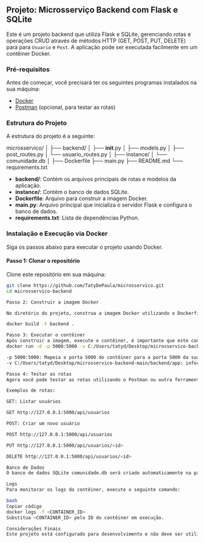 ## Projeto: Microsserviço Backend com Flask e SQLite

Este é um projeto backend que utiliza Flask e SQLite, gerenciando rotas e operações CRUD através de métodos HTTP (GET, POST, PUT, DELETE) para para `Usuario` e `Post`. A aplicação pode ser executada facilmente em um contêiner Docker.

### Pré-requisitos

Antes de começar, você precisará ter os seguintes programas instalados na sua máquina:

- [Docker](https://www.docker.com/)
- [Postman](https://www.postman.com/) (opcional, para testar as rotas)

### Estrutura do Projeto

A estrutura do projeto é a seguinte:

microsservico/
│
├── backend/
│   ├── __init__.py
│   ├── models.py
│   ├── post_routes.py
│   └── usuario_routes.py
│
├── instance/
│   └── comunidade.db
│
├── Dockerfile
├── main.py
├── README.md
└── requirements.txt


- **backend/**: Contém os arquivos principais de rotas e modelos da aplicação.
- **instance/**: Contém o banco de dados SQLite.
- **Dockerfile**: Arquivo para construir a imagem Docker.
- **main.py**: Arquivo principal que inicializa o servidor Flask e configura o banco de dados.
- **requirements.txt**: Lista de dependências Python.

### Instalação e Execução via Docker

Siga os passos abaixo para executar o projeto usando Docker.

#### Passo 1: Clonar o repositório

Clone este repositório em sua máquina:

```bash
git clone https://github.com/TatyDePaula/microsservico.git
cd microsservico-backend

Passo 2: Construir a imagem Docker

No diretório do projeto, construa a imagem Docker utilizando o Dockerfile. Execute o seguinte comando no terminal:

docker build -t backend .

Passo 3: Executar o contêiner
Após construir a imagem, execute o contêiner, é importante que este contêiner seja executado com volume:
docker run -d -p 5000:5000 -v C:/Users/tatyd/Desktop/microsservico-backend-main/backend:/app --name backend backend

-p 5000:5000: Mapeia a porta 5000 do contêiner para a porta 5000 da sua máquina.
-v C:/Users/tatyd/Desktop/microsservico-backend-main/backend/app: informa o caminho e monta o diretório atual no contêiner, permitindo que as alterações no código e banco de dados sejam refletidas instantaneamente.

Passo 4: Testar as rotas
Agora você pode testar as rotas utilizando o Postman ou outra ferramenta de requisições HTTP. A aplicação estará disponível em http://127.0.0.1:5000.

Exemplos de rotas:

GET: Listar usuários

GET http://127.0.0.1:5000/api/usuarios

POST: Criar um novo usuário

POST http://127.0.0.1:5000/api/usuarios

PUT http://127.0.0.1:5000/api/usuarios/<id>

DELETE http://127.0.0.1:5000/api/usuarios/<id>

Banco de Dados
O banco de dados SQLite comunidade.db será criado automaticamente na pasta instance/ quando o projeto for executado. Todas as operações CRUD são refletidas em tempo real no banco de dados.

Logs
Para monitorar os logs do contêiner, execute o seguinte comando:

bash
Copiar código
docker logs -f <CONTAINER_ID>
Substitua <CONTAINER_ID> pelo ID do contêiner em execução.

Considerações Finais
Este projeto está configurado para desenvolvimento e não deve ser utilizado diretamente em produção. Para ambientes de produção, recomenda-se utilizar um servidor WSGI (como Gunicorn) e configurar volumes persistentes adequadamente.